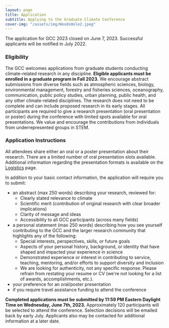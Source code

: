 ```yaml
---
layout: page
title: Application
subtitle: Applying to the Graduate Climate Conference
cover-img: "/assets/img/WoodsHole2.jpeg"
---
```


<!-- # Application Link -->
<!--
<style>
.button {
  border: none;
  color: #75A075;
  padding: 1rem 2rem;
  text-align: center;
  text-decoration: none;
  display: inline-block;
  margin: 4px 2px;
  transition-duration: 0.3s;
  cursor: pointer;
  background-color: light-gray; 
  border: 4px solid #8FBC8F;
  border-radius: 20px;
  box-shadow: 2px 2px 2px black;
}

.button:hover {
  background-color: #8FBC8F;
  color: #0085A1;
  box-shadow: 2px 2px 2px black;
  text-decoration: underline;
}
</style> -->

<!--
<div class="text-center">
<a target="_blank" href="https://docs.google.com/forms/d/e/1FAIpQLSeYe5pTLSkPnwSy14krVvwBgUjuw-kXvEmyd1AUktvl0cCRbg/viewform">
<button class="button">Apply to the GCC!</button> </a>
</div>
-->

<!-- The application for GCC 2023 opens on Monday April 10, 2023. -->
<!-- The application deadline is __11:59 PM Eastern Daylight Time on Wednesday, June 7, 2023__. Successful applicants will be notified in July 2023. -->

The application for GCC 2023 closed on June 7, 2023. Successful applicants will be notified in July 2022.

### Eligibility
The GCC welcomes applications from graduate students conducting climate-related research in any discipline. __Eligible applicants must be enrolled in a graduate program in Fall 2023.__ We encourage abstract submissions from diverse fields such as atmospheric sciences, biology, environmental management, forestry and fisheries sciences, oceanography, communication, public policy studies, urban planning, public health, and any other climate-related disciplines. The research does not need to be complete and can include proposed research in its early stages. All participants are required to give a research presentation (oral presentation or poster) during the conference with limited spots available for oral presentations. We value and encourage the contributions from individuals from underrepresented groups in STEM.


### Application Instructions

All attendees share either an oral or a poster presentation about their research. There are a limited number of oral presentation slots available. Additional information regarding the presentation formats is available on the [Logistics](https://graduateclimateconference.github.io/logistics2023/) page.

In addition to your basic contact information, the application will require you to submit:
- an abstract (max 250 words) describing your research, reviewed for:
    - Clearly stated relevance to climate 
    - Scientific merit (contribution of original research with clear broader implications)
    - Clarity of message and ideas
    - Accessibility to all GCC participants (across many fields)
- a personal statement (max 250 words) ​describing how you see yourself contributing to the GCC and the larger research community that highlights any of the following:
    - Special interests, perspectives, skills, or future goals
    - Aspects of your personal history, background, or identity that have shaped and impacted your experience in science
    - Demonstrated experience or interest in contributing to service, teaching, mentoring, and/or efforts to support diversity and inclusion
    - We are looking for authenticity, not any specific response. Please refrain from restating your resume or CV (we're not looking for a list of awards, accomplishments, etc.).
- your preference for an oral/poster presentation
- if you require travel assistance funding to attend the conference

__Completed applications must be submitted by 11:59 PM Eastern Daylight Time on Wednesday, June 7th, 2023.__ Approximately 120 participants will be selected to attend the conference. Selection decisions will be emailed back by early July. Applicants also may be contacted for additional information at a later date.
